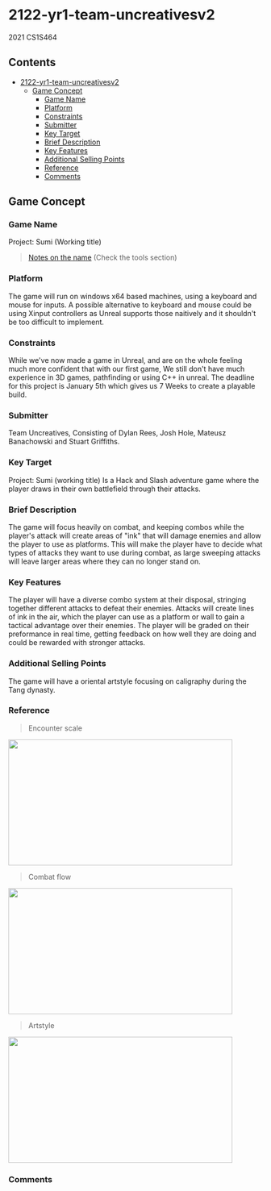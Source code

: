 # 2122-yr1-team-uncreativesv2
2021 CS1S464

## Contents
- [2122-yr1-team-uncreativesv2](#2122-yr1-team-uncreativesv2)
  * [Game Concept](#game-concept)
    + [Game Name](#game-name)
    + [Platform](#platform)
    + [Constraints](#constraints)
    + [Submitter](#submitter)
    + [Key Target](#key-target)
    + [Brief Description](#brief-description)
    + [Key Features](#key-features)
    + [Additional Selling Points](#additional-selling-points)
    + [Reference](#reference)
    + [Comments](#comments)
## Game Concept
### Game Name
Project: Sumi (Working title)
>[Notes on the name](https://en.wikipedia.org/wiki/Japanese_calligraphy) (Check the tools section)
### Platform
The game will run on windows x64 based machines, using a keyboard and mouse for inputs. A possible alternative to keyboard and mouse could be using Xinput controllers as Unreal supports those naitively and it shouldn't be too difficult to implement.
### Constraints
While we've now made a game in Unreal, and are on the whole feeling much more confident that with our first game, We still don't have much experience in 3D games, pathfinding or using C++ in unreal.
The deadline for this project is January 5th which gives us 7 Weeks to create a playable build.
### Submitter
Team Uncreatives, Consisting of Dylan Rees, Josh Hole, Mateusz Banachowski and Stuart Griffiths.
### Key Target
Project: Sumi (working title) Is a Hack and Slash adventure game where the player draws in their own battlefield through their attacks.
### Brief Description
The game will focus heavily on combat, and keeping combos while the player's attack will create areas of "ink" that will damage enemies and allow the player to use as platforms. This will make the player have to decide what types of attacks they want to use during combat, as large sweeping attacks will leave larger areas where they can no longer stand on. 
### Key Features
The player will have a diverse combo system at their disposal, stringing together different attacks to defeat their enemies.
Attacks will create lines of ink in the air, which the player can use as a platform or wall to gain a tactical advantage over their enemies.
The player will be graded on their preformance in real time, getting feedback on how well they are doing and could be rewarded with stronger attacks.
### Additional Selling Points
The game will have a oriental artstyle focusing on caligraphy during the Tang dynasty.
### Reference
>Encounter scale
<img src="https://omtl93h14or2oe6fzwxeik14-wpengine.netdna-ssl.com/wp-content/uploads/2019/08/gif.gif" width="444" height="250">

>Combat flow
<img src="https://thumbs.gfycat.com/OptimalAncientFurseal-size_restricted.gif" width="444" height="250">

>Artstyle
<img src="https://s3.gaming-cdn.com/images/products/2297/screenshot/game-steam-okami-hd-wallpaper-5.jpg" width="444" height="250">

### Comments
